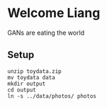 # Welcome Liang
GANs are eating the world

## Setup
```
unzip toydata.zip
mv toydata data
mkdir output
cd output
ln -s ../data/photos/ photos
```
